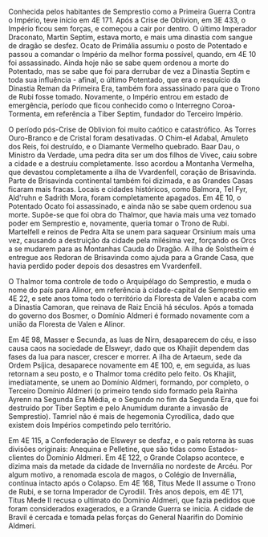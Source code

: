 <!-- TITLE: Grande Guerra -->
<!-- SUBTITLE: A Grande Guerra entre o Império de Cyrodiil e o Domínio Aldmeri -->

Conhecida pelos habitantes de Semprestio como a Primeira Guerra Contra o Império, teve início em 4E 171. Após a Crise de Oblivion, em 3E 433, o Império ficou sem forças, e começou a cair por dentro. O último Imperador Draconato, Martin Septim, estava morto, e mais uma dinastia com sangue de dragão se desfez. Ocato de Primália assumiu o posto de Potentado e passou a comandar o Império da melhor forma possível, quando, em 4E 10 foi assassinado. Ainda hoje não se sabe quem ordenou a morte do Potentado, mas se sabe que foi para derrubar de vez a Dinastia Septim e toda sua influência - afinal, o último Potentado, que era o resquício da Dinastia Reman da Primeira Era, também fora assassinado para que o Trono de Rubi fosse tomado. Novamente, o Império entrou em estado de emergência, período que ficou conhecido como o Interregno Coroa-Tormenta, em referência a Tiber Septim, fundador do Terceiro Império. 

O período pós-Crise de Oblivion foi muito caótico e catastrófico. As Torres Ouro-Branco e de Cristal foram desativadas. O Chim-el Adabal, Amuleto dos Reis, foi destruído, e o Diamante Vermelho quebrado. Baar Dau, o Ministro da Verdade, uma pedra dita ser um dos filhos de Vivec, caiu sobre a cidade e a destruiu completamente. Isso acordou a Montanha Vermelha, que devastou completamente a ilha de Vvardenfell, coração de Brisavinda. Parte de Brisavinda continental também foi dizimada, e as Grandes Casas ficaram mais fracas. Locais e cidades históricos, como Balmora, Tel Fyr, Ald'ruhn e Sadrith Mora, foram completamente apagados. Em 4E 10, o Potentado Ocato foi assassinado, e ainda não se sabe quem ordenou sua morte. Supõe-se que foi obra do Thalmor, que havia mais uma vez tomado poder em Semprestio e, novamente, queria tomar o Trono de Rubi. Martelfell e reinos de Pedra Alta se unem para saquear Orsinium mais uma vez, causando a destruição da cidade pela milésima vez, forçando os Orcs a se mudarem para as Montanhas Cauda do Dragão. A ilha de Solstheim é entregue aos Redoran de Brisavinda como ajuda para a Grande Casa, que havia perdido poder depois dos desastres em Vvardenfell. 

O Thalmor toma controle de todo o Arquipélago do Semprestio, e muda o nome do país para Alinor, em referência à cidade-capital de Semprestio em 4E 22, e sete anos toma todo o território da Floresta de Valen e acaba com a Dinastia Camoran, que reinava de Raiz Enciã há séculos. Após a tomada do governo dos Bosmer, o Domínio Aldmeri é formado novamente com a união da Floresta de Valen e Alinor.

Em 4E 98, Masser e Secunda, as luas de Nirn, desaparecem do céu, e isso causa caos na sociedade de Elsweyr, dado que os Khajiit dependem das fases da lua para nascer, crescer e morrer. A ilha de Artaeum, sede da Ordem Psíjica, desaparece novamente em 4E 100, e, em seguida, as luas retornam a seu posto, e o Thalmor toma crédito pelo feito. Os Khajiit, imediatamente, se unem ao Domínio Aldmeri, formando, por completo, o Terceiro Domínio Aldmeri (o primeiro tendo sido formado pela Rainha Ayrenn na Segunda Era Média, e o Segundo no fim da Segunda Era, que foi destruído por Tiber Septim e pelo Anumidum durante a invasão de Semprestio). Tamriel não é mais de hegemonia Cyrodílica, dado que existem dois Impérios competindo pelo território. 

Em 4E 115, a Confederação de Elsweyr se desfaz, e o país retorna às suas divisões originais: Anequina e Pelletine, que são tidas como Estados-clientes do Domínio Aldmeri. Em 4E 122, o Grande Colapso acontece, e dizima mais da metade da cidade de Invernália no nordeste de Arcéu. Por algum motivo, a renomada escola de magos, o Colégio de Invernália, continua intacto após o Colapso. Em 4E 168, Titus Mede II assume o Trono de Rubi, e se torna Imperador de Cyrodiil. Três anos depois, em 4E 171, Titus Mede II recusa o ultimato do Domínio Aldmeri, que fazia pedidos que foram considerados exagerados, e a Grande Guerra se inicia. A cidade de Bravil é cercada e tomada pelas forças do General Naarifin do Domínio Aldmeri. 
